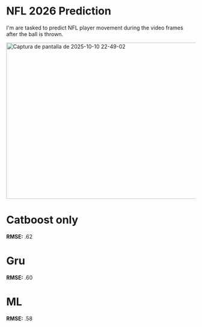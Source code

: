 # NFL 2026 Prediction
I'm are tasked to predict NFL player movement during the video frames after the ball is thrown.

<img width="893" height="416" alt="Captura de pantalla de 2025-10-10 22-49-02" src="https://github.com/user-attachments/assets/1ec02200-1288-436a-832a-ff26295eadb0" />

# Catboost only
**RMSE:** .62
# Gru
**RMSE:** .60
# ML
**RMSE:** .58

